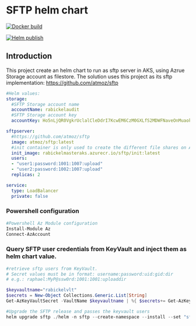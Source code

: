 # SFTP helm chart

[![Docker build](https://github.com/rbickel/AKS.MasterProject/actions/workflows/sftp-docker-build-and-publish.yml/badge.svg)](https://github.com/rbickel/AKS.MasterProject/actions/workflows/sftp-docker-build-and-publish.yml)

[![Helm publish](https://github.com/rbickel/AKS.MasterProject/actions/workflows/sftp-chart-publish.yml/badge.svg)](https://github.com/rbickel/AKS.MasterProject/actions/workflows/sftp-chart-publish.yml)

## Introduction

This project create an helm chart to run as sftp server in AKS, using Azrue Storage account as filestore. The solution uses this project as its sftp implementation: https://github.com/atmoz/sftp 

```yaml
#Helm values:
storage:
  #SFTP Storage account name
  accountName: rabickelaudit
  #SFTP Storage account key
  accountKey: Ho5nLjQR0VgkrUclalCleDdrI7KcwEM6CzM0GXLfS2MDWFNaveOnMuaokN/YShBQfJMDzKfOUf/W337i00wl7A==

sftpserver:
  #https://github.com/atmoz/sftp
  image: atmoz/sftp:latest
  #init container is only used to create the different file shares on Azure Storage
  init_image: rabickelmasteraks.azurecr.io/sftp/init:latest
  users:
  - "user1:password:1001:1007:upload"
  - "user2:password:1002:1007:upload"
  replicas: 2

service:
  type: LoadBalancer
  private: false  

```


### Powershell configuration

```powershell
#Powershell Az Module configuration
Install-Module Az
Connect-AzAccount

```

### Query SFTP user credentials from KeyVault and inject them as helm chart value. 
```powershell
#retrieve sftp users from KeyVault.
# Secret values must be in format: username:password:uid:gid:dir
# e.g.: raphael:MyP@ssw0rd:1001:1001:uploaddir

$keyvaultname="rabickelvlt"
$secrets = New-Object Collections.Generic.List[String]
Get-AzKeyVaultSecret -VaultName $keyvaultname | %{ $secrets+= Get-AzKeyVaultSecret -VaultName $_.VaultName -SecretName $_.Name -AsPlainText }

#Upgrade the SFTP release and passes the keyvault users
helm upgrade sftp ./helm -n sftp --create-namespace --install --set "sftpserver.users={$($secrets -join ',')}"
```
